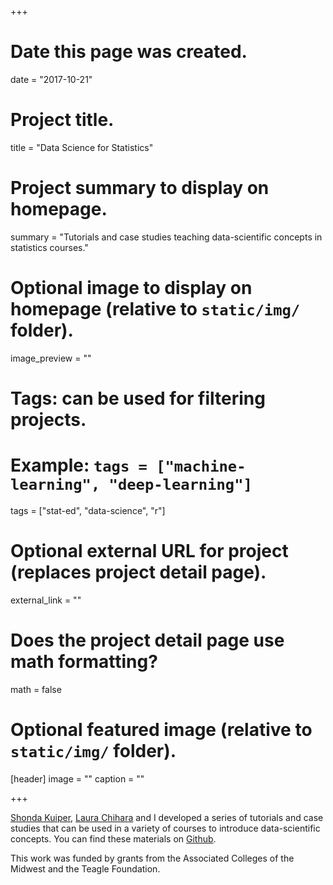 +++
# Date this page was created.
date = "2017-10-21"

# Project title.
title = "Data Science for Statistics"

# Project summary to display on homepage.
summary = "Tutorials and case studies teaching data-scientific concepts in statistics courses."

# Optional image to display on homepage (relative to `static/img/` folder).
image_preview = ""

# Tags: can be used for filtering projects.
# Example: `tags = ["machine-learning", "deep-learning"]`
tags = ["stat-ed", "data-science", "r"]

# Optional external URL for project (replaces project detail page).
external_link = ""

# Does the project detail page use math formatting?
math = false

# Optional featured image (relative to `static/img/` folder).
[header]
image = ""
caption = ""

+++

[Shonda Kuiper](https://www.grinnell.edu/users/kuipers), [Laura Chihara](http://www.people.carleton.edu/~lchihara/) and I developed a series of tutorials and case studies that can be used in a variety of courses to introduce data-scientific concepts. You can find these materials on [Github](https://github.com/ds4stats). 

This work was funded by grants from the Associated Colleges of the Midwest and the Teagle Foundation.